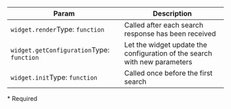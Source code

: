| Param | Description |
| --- | --- |
| <span class='attr-optional'>`widget.render`</span><span class="attr-infos">Type: <code>function</code></span> | Called after each search response has been received |
| <span class='attr-optional'>`widget.getConfiguration`</span><span class="attr-infos">Type: <code>function</code></span> | Let the widget update the configuration of the search with new parameters |
| <span class='attr-optional'>`widget.init`</span><span class="attr-infos">Type: <code>function</code></span> | Called once before the first search |

<p class="attr-legend">* <span>Required</span></p>
